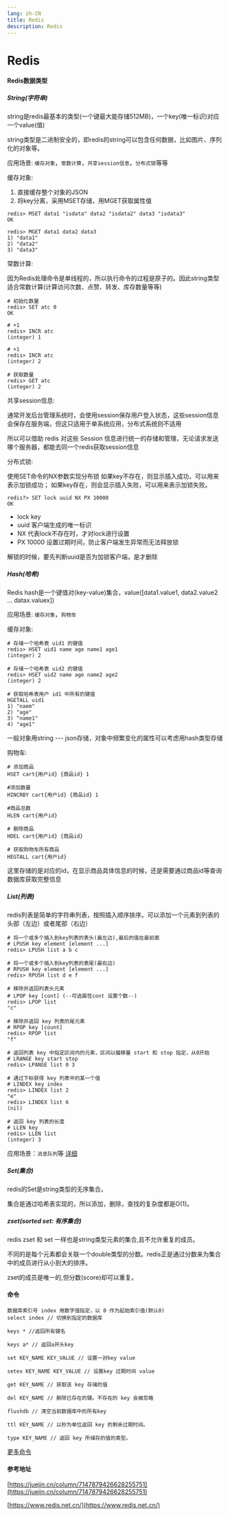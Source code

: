 ```yaml
---
lang: zh-CN
title: Redis
description: Redis
---
```

# Redis

#### Redis数据类型

##### String(字符串)
string是redis最基本的类型(一个键最大能存储512MB)，一个key(唯一标识)对应一个value(值)

string类型是二进制安全的，即redis的string可以包含任何数据，比如图片、序列化的对象等。

应用场景: `缓存对象`，`常数计算`，`共享session信息`，`分布式锁`等等

缓存对象: 
1. 直接缓存整个对象的JSON
2. 将key分离，采用MSET存储，用MGET获取属性值
```shell
redis> MSET data1 "isdata" data2 "isdata2" data3 "isdata3"
OK

redis> MGET data1 data2 data3
1) "data1"
2) "data2"
3) "data3"
```

常数计算:

因为Redis处理命令是单线程的，所以执行命令的过程是原子的。因此string类型适合常数计算(计算访问次数、点赞、转发、库存数量等等)
```shell
# 初始化数量
redis> SET atc 0
OK

# +1
redis> INCR atc
(integer) 1

# +1
redis> INCR atc
(integer) 2

# 获取数量
redis> GET atc
(integer) 2
```

共享session信息:

通常开发后台管理系统时，会使用session保存用户登入状态，这些session信息会保存在服务端，但这只适用于单系统应用，分布式系统则不适用

所以可以借助 redis 对这些 Session 信息进行统一的存储和管理，无论请求发送哪个服务器，都能去同一个redis获取session信息

分布式锁:

使用SET命令的NX参数实现分布锁
如果key不存在，则显示插入成功，可以用来表示加锁成功；
如果key存在，则会显示插入失败，可以用来表示加锁失败。
```shell
redis?> SET lock uuid NX PX 10000
OK
```
- lock key
- uuid 客户端生成的唯一标识
- NX 代表lock不存在时，才对lock进行设置
- PX 10000 设置过期时间，防止客户端发生异常而无法释放锁

解锁的时候，要先判断uuid是否为加锁客户端，是才删除


##### Hash(哈希)
Redis hash是一个键值对(key-value)集合，value([data1.value1, data2.value2 ... datax.valuex])

应用场景: `缓存对象`，`购物车`

缓存对象: 
```shell
# 存储一个哈希表 uid1 的键值
redis> HSET uid1 name age name1 age1
(integer) 2

# 存储一个哈希表 uid2 的键值
redis> HSET uid2 name age name2 age2
(integer) 2

# 获取哈希表用户 id1 中所有的键值
HGETALL uid1
1) "naem"
2) "age"
3) "name1"
4) "age1"
```
一般对象用string --- json存储，对象中频繁变化的属性可以考虑用hash类型存储

购物车:
```shell
# 添加商品
HSET cart{用户id} {商品id} 1

#添加数量
HINCRBY cart{用户id} {商品id} 1

#商品总数
HLEN cart{用户id}

# 删除商品
HDEL cart{用户id} {商品id}

# 获取购物车所有商品
HEGTALL cart{用户id}
```
这里存储的是对应的id，在显示商品具体信息的时候，还是需要通过商品id等查询数据库获取完整信息

##### List(列表)
redis列表是简单的字符串列表，按照插入顺序排序。可以添加一个元素到列表的头部（左边）或者尾部（右边）

```shell
# 将一个或多个插入到key列表的表头(最左边),最后的值在最前面
# LPUSH key element [element ...]
redis> LPUSH list a b c

# 将一个或多个插入到key列表的表尾(最右边)
# RPUSH key element [element ...]
redis> RPUSH list d e f

# 移除并返回列表头元素
# LPOP key [cont] (--可选属性cont 设置个数--)
redis> LPOP list
"c"

# 移除并返回 key 列表的尾元素
# RPOP key [count]
redis> RPOP list
"f"

# 返回列表 key 中指定区间内的元素，区间以偏移量 start 和 stop 指定，从0开始
# LRANGE key start stop
redis> LPANGE list 0 3

# 通过下标获得 key 列表中的某一个值
# LINDEX key index
redis> LINDEX list 2
"e"
redis> LINDEX list 6
(nil)

# 返回 key 列表的长度
# LLEN key
redis> LLEN list
(integer) 3
```

应用场景：`消息队列`等
[详细](https://juejin.cn/post/7148687227038466078)

##### Set(集合)
redis的Set是string类型的无序集合。

集合是通过哈希表实现的，所以添加，删除，查找的复杂度都是O(1)。

##### zset(sorted set: 有序集合)
redis zset 和 set 一样也是string类型元素的集合,且不允许重复的成员。

不同的是每个元素都会关联一个double类型的分数。redis正是通过分数来为集合中的成员进行从小到大的排序。

zset的成员是唯一的,但分数(score)却可以重复。

#### 命令

```
数据库索引号 index 用数字值指定，以 0 作为起始索引值(默认0)
select index // 切换到指定的数据库

keys * //返回所有键名

keys a* // 返回a开头key

set KEY_NAME KEY_VALUE // 设置一对key value

setex KEY_NAME KEY_VALUE // 设置key 过期时间 value

get KEY_NAME // 获取该 key 存储的值

del KEY_NAME // 删除已存在的键。不存在的 key 会被忽略

flushdb // 清空当前数据库中的所有key

ttl KEY_NAME // 以秒为单位返回 key 的剩余过期时间。

type KEY_NAME // 返回 key 所储存的值的类型。
```
[更多命令](https://www.redis.net.cn/order/)


#### 参考地址
[https://juejin.cn/column/7147879426628255751](https://juejin.cn/column/7147879426628255751)

[https://www.redis.net.cn/](https://www.redis.net.cn/)